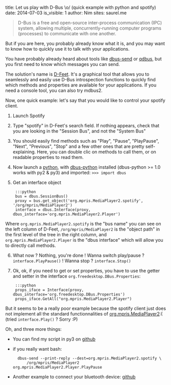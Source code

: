 title: Let us play with D-Bus \o/ (quick example with python and spotify)
date: 2014-07-03
is_visible: 1
author: Nim
sites: saurel.me

> D-Bus is a free and open-source inter-process communication (IPC) system, allowing multiple, concurrently-running computer programs (processes) to communicate with one another.

But if you are here, you probably already know what it is, and you may want to know how to quickly use it to talk with your applications.

You have probably already heard about tools like [dbus-send](http://dbus.freedesktop.org/doc/dbus-send.1.html) or [qdbus](http://manpages.ubuntu.com/manpages/trusty/man1/qdbus.1.html), but you first need to know which messages you can send.

The solution's name is [D-Feet](https://wiki.gnome.org/action/show/Apps/DFeet). It's a graphical tool that allows you to seamlessly and easily use D-Bus introspection functions to quickly find which methods and properties are available for your applications.
If you need a console tool, you can also try mdbus2.

Now, one quick example: let's say that you would like to control your spotify client.

1. Launch Spotify
2. Type "spotify" in D-Feet's search field. If nothing appears, check that you are looking in the "Session Bus", and not the "System Bus"
3. You should easily find methods such as "Play", "Pause", "PlayPause", "Next", "Previous", "Stop" and a few other ones that are pretty self-explaining. Here, you can double clic on methods to call them, or on readable properties to read them.
4. Now launch a [python](http://ipython.org), with [dbus-python](http://www.freedesktop.org/wiki/Software/DBusBindings/#Python) installed (dbus-python &gt;= 1.0 works with py2 &amp; py3) and imported: `>>> import dbus`
5. Get an interface object

        :::python
        bus = dbus.SessionBus()
        proxy = bus.get_object('org.mpris.MediaPlayer2.spotify', '/org/mpris/MediaPlayer2')
        interface = dbus.Interface(proxy, dbus_interface='org.mpris.MediaPlayer2.Player')
Where `org.mpris.MediaPlayer2.spotify` is the "bus name" you can see on the left column of D-Feet, `/org/mpris/MediaPlayer2` is the "object path" in the first level of the tree in the right column, and `org.mpris.MediaPlayer2.Player` is the "dbus interface" which will allow you to directly call methods.

6. What now ? Nothing, you're done ! Wanna switch play/pause ? `interface.PlayPause()` ! Wanna stop ? `interface.Stop()`
7. Ok, ok, if you need to get or set properties, you have to use the getter and setter in the interface `org.freedesktop.DBus.Properties`:

        :::python
        props_iface = Interface(proxy, dbus_interface='org.freedesktop.DBus.Properties')
        props_iface.GetAll("org.mpris.MediaPlayer2.Player")

But it seems to be a really poor example because the spotify client just does not implement all the standard functionnalities of [org.mpris.MediaPlayer2](http://specifications.freedesktop.org/mpris-spec/latest/):( (tried `interface.Play()` ? Sorry :P)

Oh, and three more things:

* You can find my script in py3 on [github](https://github.com/nim65s/scripts/blob/master/spotify.py)
* if you really want bash:

        dbus-send --print-reply --dest=org.mpris.MediaPlayer2.spotify \
            /org/mpris/MediaPlayer2 org.mpris.MediaPlayer2.Player.PlayPause

* Another example to connect your bluetooth device: [github](https://github.com/nim65s/scripts/blob/master/bt.py)

